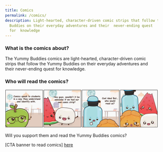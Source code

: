 ```yaml
---
title: Comics
permalink: /comics/
description: Light-hearted, character-driven comic strips that follow the Yummy
  Buddies on their everyday adventures and their  never-ending quest
  for  knowledge
---
```

### What is the comics about?
The Yummy Buddies comics are light-hearted, character-driven comic strips that follow the Yummy Buddies on their everyday adventures and their&nbsp;never-ending quest for&nbsp;knowledge.

### Who will read the comics?
![](/images/Comics/Website/comics.jpg)

Will you support them and read the Yummy Buddies comics?

[CTA banner to read comics]
[here](/yummy-bites/bouncy/family/)

